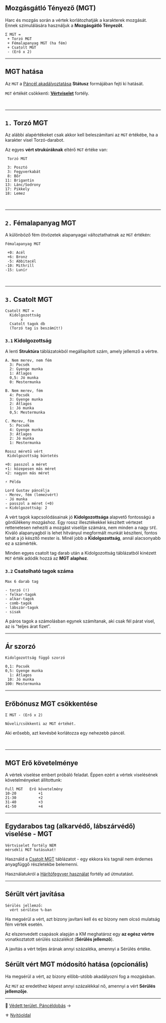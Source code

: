 ## Mozgásgátló Tényező (MGT)

Harc és mozgás során a vértek korlátozhatják a karakterek mozgását. Ennek szimulálására használjuk a **Mozgásgátló Tényezőt**.

```
Σ MGT =
 + Torzó MGT
 + Fémalapanyag MGT (ha fém)
 + Csatolt MGT
 - (Erő x 2)
```

---
## MGT hatása

Az `MGT` a [Páncél akadályoztatása](082_statuszok.md#%EF%B8%8F-p%C3%A1nc%C3%A9l-akad%C3%A1lyoztat%C3%A1sa-1-mgt-%EF%B8%8F-mgt) **Státusz** formájában fejti ki hatását.

`MGT` értékét csökkenti: **[Vértviselet](fortelyok.harci/vertviselet.md)** fortély.

<br />

---
## `1.` Torzó MGT

Az alábbi alapértékeket csak akkor kell beleszámítani az `MGT` értékébe, ha a karakter visel Torzó-darabot.

Az egyes **vért strukúráknak** eltérő `MGT` értéke van:

```
 Torzó MGT
 
 3: Posztó
 3: Fegyverkabát
 8: Bőr
11: Brigantin
13: Lánc/Sodrony
17: Pikkely
18: Lemez
```

<br />

---
## `2.` Fémalapanyag MGT

A különböző fém ötvözetek alapanyagai változtathatnak az `MGT` értékén:

```
Fémalapanyag MGT

 +0: Acél
 +6: Bronz
 -5: Abbitacél
-10: Mithrill
-15: Lunír 
```

<br />

---
## `3.` Csatolt MGT

```
Csatolt MGT = 
  Kidolgozottság
       x
  Csatolt tagok db
  (Torzó tag is beszámít!)
```

### `3.1` Kidolgozottság

A lenti **Struktúra** táblázatokból megállapított szám, amely jellemző a vértre.

```
A. Nem merev, nem fém
  3: Pocsék
  2: Gyenge munka
  1: Átlagos
  0,5: Jó munka
  0: Mestermunka
```

```
B. Nem merev, fém
  4: Pocsék
  3: Gyenge munka
  2: Átlagos
  1: Jó munka
  0,5: Mestermunka
```

```
C. Merev, fém
  5: Pocsék
  4: Gyenge munka
  3: Átlagos
  2: Jó munka
  1: Mestermunka
```

```
Rossz méretű vért
 Kidolgozottság büntetés

+0: passzol a méret
+1: közepesen más méret
+2: nagyon más méret
```

```
⚡ Példa

Lord Gustav páncélja
- Merev, fém (lemezvért)
- Jó munka
- passzol a méret (+0)
→ Kidolgozottság: 2
```

A vért tagok kapcsolódásainak jó **Kidolgozottsága** alapvető fontosságú a gördülékeny mozgáshoz. Egy rossz illesztékekkel készített vértezet rettenetesen nehezíti a mozgást viselője számára, nem minden a nagy `SFÉ`. Kiváló alapanyagból is lehet hitványul megformált munkát készíteni, fontos tehát a jó készítő mester is. Minél jobb a **Kidolgozottság**, annál alacsonyabb ez a számérték.

Minden egyes csatolt tag darab után a Kidolgozottság táblázatból kinézett `MGT` érték adódik hozzá az **MGT alaphoz**.

### `3.2` Csatolható tagok száma

```
Max 6 darab tag

- torzó (!)
- felkar-tagok
- alkar-tagok
- comb-tagok
- lábszár-tagok
- sisak
```

A páros tagok a számolásban egynek számítanak, aki csak fél párat visel, az is "teljes árat fizet”.

---
## Ár szorzó

```
Kidolgozottság függő szorzó

0,1: Pocsék 
0,5: Gyenge munka 
  1: Átlagos
 10: Jó munka
100: Mestermunka
```

---
## Erőbónusz MGT csökkentése

```
Σ MGT - (Erő x 2)

Növeli/csökkenti az MGT értékét.
```

Aki erősebb, azt kevésbé korlátozza egy nehezebb páncél.

<br />

---
## MGT Erő követelménye

A vértek viselése embert próbáló feladat. Éppen ezért a vértek viselésének követelményeket állítottunk:

```
Full MGT   Erő követelmény
10-20          +1
21-30          +2
31-40          +3
41-50          +4
```

---
## Egydarabos tag (alkarvédő, lábszárvédő) viselése - MGT

```
Vértviselet fortély NEM
mérsékli MGT hatásukat!
```

Használd a [Csatolt MGT](#3-csatolt-mgt) táblázatot - egy ekkora kis tagnál nem érdemes anyagfüggő részletekbe belemenni.

Használatukról a [Hárítófegyver használat](fortelyok.harci/haritofegyver_hasznalat.md) fortély ad útmutatást.

---
## Sérült vért javítása

```
Sérülés jellemző:
  vért sérülése %-ban
```

Ha megsérül a vért, azt bizony javítani kell és ez bizony nem olcsó mulatság fém vértek esetén.

Az elszenvedett csapások alapján a KM meghatároz egy **az egész vértre** vonatkoztatott sérülés százalékot (**Sérülés jellemző**).

A javítás a vért teljes árának annyi százaléka, amennyi a Sérülés értéke.

## Sérült vért MGT módosító hatása (opcionális)

Ha megsérül a vért, az bizony előbb-utóbb akadályozni fog a mozgásban.

Az `MGT` az eredetihez képest annyi százalékkal nő, amennyi a vért **Sérülés jellemzője**.

---

🔗 [Védett terület, Páncéldobás](069_04_vedett_terulet_panceldobas.md) →

⚜️ [Nyitóoldal](start.md#6-harcrendszer-%EF%B8%8F)
